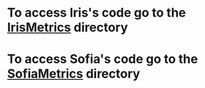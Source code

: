 # To access Iris's code go to the [IrisMetrics](https://github.com/SofiaSorokina/DialectFairnessMetrics/tree/ea12b02915819f0cdc81c2e84e600c2d5349b318/IrisMetrics) directory
# To access Sofia's code go to the [SofiaMetrics](https://github.com/SofiaSorokina/DialectFairnessMetrics/tree/ea12b02915819f0cdc81c2e84e600c2d5349b318/SofiaMetrics) directory

